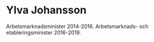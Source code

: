 # Ylva Johansson

Arbetsmarknadsminister 2014-2016. Arbetsmarknads- och etableringsminister 2016-2019.
